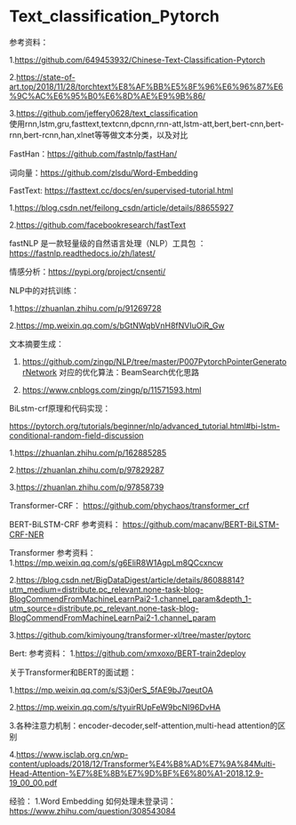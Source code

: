 # Text_classification_Pytorch


参考资料：

1.https://github.com/649453932/Chinese-Text-Classification-Pytorch

2.https://state-of-art.top/2018/11/28/torchtext%E8%AF%BB%E5%8F%96%E6%96%87%E6%9C%AC%E6%95%B0%E6%8D%AE%E9%9B%86/

3.https://github.com/jeffery0628/text_classification        
使用rnn,lstm,gru,fasttext,textcnn,dpcnn,rnn-att,lstm-att,bert,bert-cnn,bert-rnn,bert-rcnn,han,xlnet等等做文本分类，以及对比

FastHan：https://github.com/fastnlp/fastHan/

词向量：https://github.com/zlsdu/Word-Embedding

FastText:  https://fasttext.cc/docs/en/supervised-tutorial.html

1.https://blog.csdn.net/feilong_csdn/article/details/88655927

2.https://github.com/facebookresearch/fastText  

fastNLP 是一款轻量级的自然语言处理（NLP）工具包  ：
https://fastnlp.readthedocs.io/zh/latest/


情感分析：https://pypi.org/project/cnsenti/

NLP中的对抗训练：

1.https://zhuanlan.zhihu.com/p/91269728

2.https://mp.weixin.qq.com/s/bGtNWqbVnH8fNVIuOiR_Gw

文本摘要生成：

1. https://github.com/zingp/NLP/tree/master/P007PytorchPointerGeneratorNetwork     对应的优化算法：BeamSearch优化思路

2. https://www.cnblogs.com/zingp/p/11571593.html



BiLstm-crf原理和代码实现：

https://pytorch.org/tutorials/beginner/nlp/advanced_tutorial.html#bi-lstm-conditional-random-field-discussion

1.https://zhuanlan.zhihu.com/p/162885285

2.https://zhuanlan.zhihu.com/p/97829287

3.https://zhuanlan.zhihu.com/p/97858739



Transformer-CRF：    https://github.com/phychaos/transformer_crf

BERT-BiLSTM-CRF
参考资料：
https://github.com/macanv/BERT-BiLSTM-CRF-NER

Transformer
参考资料：
1.https://mp.weixin.qq.com/s/g6EliR8W1AgpLm8QCcxncw

2.https://blog.csdn.net/BigDataDigest/article/details/86088814?utm_medium=distribute.pc_relevant.none-task-blog-BlogCommendFromMachineLearnPai2-1.channel_param&depth_1-utm_source=distribute.pc_relevant.none-task-blog-BlogCommendFromMachineLearnPai2-1.channel_param

3.https://github.com/kimiyoung/transformer-xl/tree/master/pytorc

Bert:
参考资料：
1.https://github.com/xmxoxo/BERT-train2deploy

关于Transformer和BERT的面试题：

1.https://mp.weixin.qq.com/s/S3j0erS_5fAE9bJ7qeutOA

2.https://mp.weixin.qq.com/s/tyuirRUpFeW9bcNI96DvHA

3.各种注意力机制：encoder-decoder,self-attention,multi-head attention的区别

4.https://www.isclab.org.cn/wp-content/uploads/2018/12/Transformer%E4%B8%AD%E7%9A%84Multi-Head-Attention-%E7%8E%8B%E7%9D%BF%E6%80%A1-2018.12.9-19_00_00.pdf

经验：
1.Word Embedding 如何处理未登录词：https://www.zhihu.com/question/308543084
